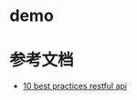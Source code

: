 # demo


# 参考文档
 * [10 best practices restful api](https://blog.mwaysolutions.com/2014/06/05/10-best-practices-for-better-restful-api/)